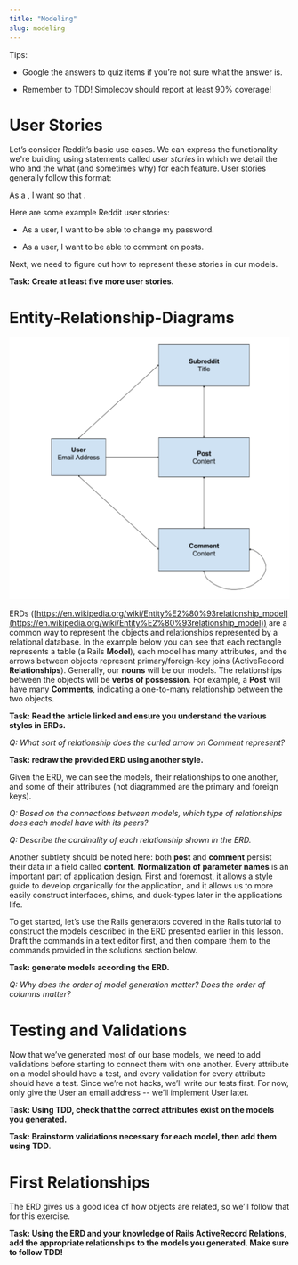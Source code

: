 ```yaml
---
title: "Modeling"
slug: modeling
---
```


Tips:

* Google the answers to quiz items if you’re not sure what the answer is.

* Remember to TDD!  Simplecov should report at least 90% coverage!

# User Stories

Let’s consider Reddit’s basic use cases. We can express the functionality we're building using statements called *user stories* in which we detail the who and the what (and sometimes why) for each feature.  User stories generally follow this format:

 As a <role>, I want <feature> so that <reason>.

Here are some example Reddit user stories:

* As a user, I want to be able to change my password.

* As a user, I want to be able to comment on posts.

Next, we need to figure out how to represent these stories in our models. 

**Task: Create at least five more user stories.**

# Entity-Relationship-Diagrams

![ERD](p2_erd.png "ERD")

ERDs ([https://en.wikipedia.org/wiki/Entity%E2%80%93relationship_model](https://en.wikipedia.org/wiki/Entity%E2%80%93relationship_model)) are a common way to represent the objects and relationships represented by a relational database. In the example below you can see that each rectangle represents a table (a Rails **Model**), each model has many attributes, and the arrows between objects represent primary/foreign-key joins (ActiveRecord **Relationships**).  Generally, our **nouns** will be our models. The relationships between the objects will be **verbs of possession**.  For example, a **Post** will have many **Comments**, indicating a one-to-many relationship between the two objects.

**Task: Read the article linked and ensure you understand the various styles in ERDs.**

*Q: What sort of relationship does the curled arrow on Comment represent?*

**Task: redraw the provided ERD using another style.**

Given the ERD, we can see the models, their relationships to one another, and some of their attributes (not diagrammed are the primary and foreign keys).

*Q: Based on the connections between models, which type of relationships does each model have with its peers?*

*Q: Describe the cardinality of each relationship shown in the ERD.*

Another subtlety should be noted here: both **post** and **comment** persist their data in a field called **content**.  **Normalization of parameter names** is an important part of application design.  First and foremost, it allows a style guide to develop organically for the application, and it allows us to more easily construct interfaces, shims, and duck-types later in the applications life.

To get started, let’s use the Rails generators covered in the Rails tutorial to construct the models described in the ERD presented earlier in this lesson.  Draft the commands in a text editor first, and then compare them to the commands provided in the solutions section below.

**Task: generate models according the ERD.**

*Q: Why does the order of model generation matter? Does the order of columns matter?*

# Testing and Validations

Now that we’ve generated most of our base models, we need to add validations before starting to connect them with one another. Every attribute on a model should have a test, and every validation for every attribute should have a test. Since we’re not hacks, we’ll write our tests first.  For now, only give the User an email address -- we’ll implement User later.

**Task: Using TDD, check that the correct attributes exist on the models you generated.**

**Task: Brainstorm validations necessary for each model, then add them using TDD**.

# First Relationships

The ERD gives us a good idea of how objects are related, so we’ll follow that for this exercise.

**Task: Using the ERD and your knowledge of Rails ActiveRecord Relations, add the appropriate relationships to the models you generated.  Make sure to follow TDD!**

